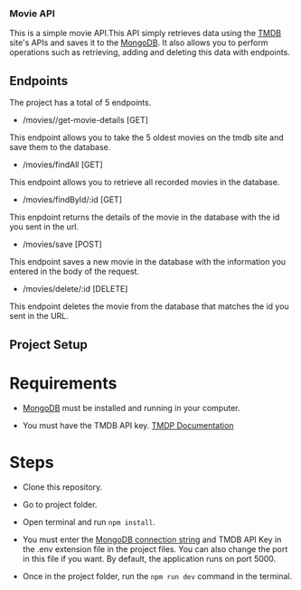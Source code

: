 ### Movie API

This is a simple movie API.This API simply retrieves data using the [TMDB](https://www.themoviedb.org) site's APIs and saves it to the [MongoDB](https://www.mongodb.com/). It also allows you to perform operations such as retrieving, adding and deleting this data with endpoints.

## Endpoints

The project has a total of 5 endpoints.

- /movies//get-movie-details [GET]

This endpoint allows you to take the 5 oldest movies on the tmdb site and save them to the database.

- /movies/findAll [GET]

This endpoint allows you to retrieve all recorded movies in the database.

- /movies/findById/:id [GET]

This enpdoint returns the details of the movie in the database with the id you sent in the url.

- /movies/save [POST]

This endpoint saves a new movie in the database with the information you entered in the body of the request.

- /movies/delete/:id [DELETE]

This endpoint deletes the movie from the database that matches the id you sent in the URL.

## Project Setup

# Requirements

- [MongoDB](https://www.mongodb.com/) must be installed and running in your computer.

- You must have the TMDB API key. [TMDP Documentation](https://developer.themoviedb.org/docs)

# Steps

- Clone this repository.

- Go to project folder.

- Open terminal and run `npm install`.

- You must enter the [MongoDB connection string](https://www.mongodb.com/basics/mongodb-connection-string#:~:text=How%20to%20get%20your%20MongoDB,connection%20string%20for%20your%20cluster.) and TMDB API Key in the .env extension file in the project files. You can also change the port in this file if you want. By default, the application runs on port 5000.

- Once in the project folder, run the `npm run dev` command in the terminal.

